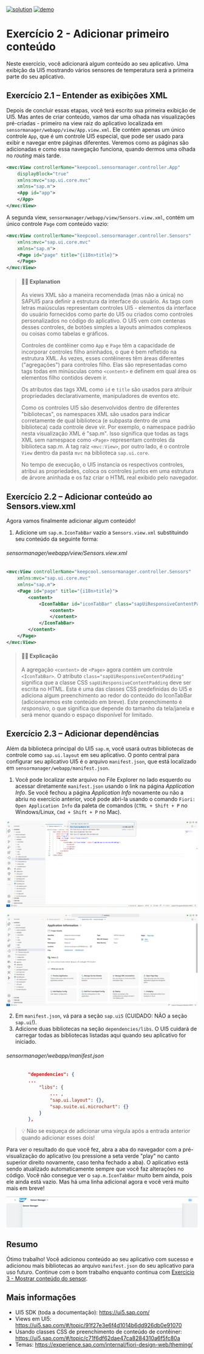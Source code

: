 [![solution](https://flat.badgen.net/badge/solution/available/green?icon=github)](https://github.com/SAP-samples/teched2023-AD265/tree/code/exercises/ex2)
[![demo](https://flat.badgen.net/badge/demo/deployed/blue?icon=github)](https://sap-samples.github.io/teched2023-AD283v/ex2/test/flpSandbox-cdn.html?sap-ui-xx-viewCache=false#keepcoolsensormanager-display)

# Exercício 2 - Adicionar primeiro conteúdo

Neste exercício, você adicionará algum conteúdo ao seu aplicativo. Uma exibição da UI5 mostrando vários sensores de temperatura será a primeira parte do seu aplicativo.

## Exercício 2.1 – Entender as exibições XML

Depois de concluir essas etapas, você terá escrito sua primeira exibição de UI5. Mas antes de criar conteúdo, vamos dar uma olhada nas visualizações pré-criadas - primeiro na view raiz do aplicativo localizada em `sensormanager/webapp/view/App.view.xml`. Ele contém apenas um único controle `App`, que é um controle UI5 especial, que pode ser usado para exibir e navegar entre páginas diferentes. Veremos como as páginas são adicionadas e como essa navegação funciona, quando dermos uma olhada no *routing* mais tarde.

```xml
<mvc:View controllerName="keepcool.sensormanager.controller.App"
    displayBlock="true"
    xmlns:mvc="sap.ui.core.mvc"
    xmlns="sap.m">
    <App id="app">
    </App>
</mvc:View>
```

A segunda view, `sensormanager/webapp/view/Sensors.view.xml`, contém um único controle `Page` com conteúdo vazio:

```xml
<mvc:View controllerName="keepcool.sensormanager.controller.Sensors"
    xmlns:mvc="sap.ui.core.mvc"
    xmlns="sap.m">
    <Page id="page" title="{i18n>title}">
    </Page>
</mvc:View>

```

> #### 🧑‍🎓 Explanation
> As views XML são a maneira recomendada (mas não a única) no SAPUI5 para definir a estrutura da interface do usuário. As tags com letras maiúsculas representam controles UI5 - elementos da interface do usuário fornecidos como parte do UI5 ou criados como controles personalizados no código do aplicativo. O UI5 vem com centenas desses controles, de botões simples a layouts animados complexos ou coisas como tabelas e gráficos.
>
> Controles de contêiner como `App` e `Page` têm a capacidade de incorporar controles filho aninhados, o que é bem refletido na estrutura XML. Às vezes, esses contêineres têm áreas diferentes ("agregações") para controles filho. Elas são representadas como tags todas em minúsculas como `<content>` e definem em qual área os elementos filho contidos devem ir.
>
> Os atributos das tags XML como `id` e `title` são usados ​​para atribuir propriedades declarativamente, manipuladores de eventos etc.
>
> Como os controles UI5 são desenvolvidos dentro de diferentes "bibliotecas", os namespaces XML são usados ​​para indicar corretamente de qual biblioteca (e subpasta dentro de uma biblioteca) cada controle deve vir. Por exemplo, o namespace padrão nesta visualização XML é "sap.m". Isso significa que todas as tags XML sem namespace como `<Page>` representam controles da biblioteca sap.m. A tag raiz `<mvc:View>`, por outro lado, é o controle `View` dentro da pasta `mvc` na biblioteca `sap.ui.core`.
>
> No tempo de execução, o UI5 instancia os respectivos controles, atribui as propriedades, coloca os controles juntos em uma estrutura de árvore aninhada e os faz criar o HTML real exibido pelo navegador.

## Exercício 2.2 – Adicionar conteúdo ao Sensors.view.xml

Agora vamos finalmente adicionar algum conteúdo!

1. Adicione um `sap.m.IconTabBar` vazio a `Sensors.view.xml` substituindo seu conteúdo da seguinte forma:

###### sensormanager/webapp/view/Sensors.view.xml

```xml
<mvc:View controllerName="keepcool.sensormanager.controller.Sensors"
    xmlns:mvc="sap.ui.core.mvc"
    xmlns="sap.m">
    <Page id="page" title="{i18n>title}">
        <content>
            <IconTabBar id="iconTabBar" class="sapUiResponsiveContentPadding">
                <content>
                </content>
            </IconTabBar>
        </content>    
    </Page>
</mvc:View>
```

> #### 🧑‍🎓 Explicação
> A agregação `<content>` de `<Page>` agora contém um controle `<IconTabBar>`. O atributo `class="sapUiResponsiveContentPadding"` significa que a classe CSS `sapUiResponsiveContentPadding` deve ser escrita no HTML. Esta é uma das classes CSS predefinidas do UI5 e adiciona algum preenchimento ao redor do conteúdo do IconTabBar (adicionaremos este conteúdo em breve). Este preenchimento é *responsivo*, o que significa que depende do tamanho da tela/janela e será menor quando o espaço disponível for limitado.


## Exercício 2.3 – Adicionar dependências

Além da biblioteca principal do UI5 `sap.m`, você usará outras bibliotecas de controle como `sap.ui.layout` em seu aplicativo. O ponto central para configurar seu aplicativo UI5 é o arquivo `manifest.json`, que está localizado em `sensormanager/webapp/manifest.json`.

1. Você pode localizar este arquivo no File Explorer no lado esquerdo ou acessar diretamente `manifest.json` usando o link na página *Application Info*. Se você fechou a página *Application Info* novamente ou não a abriu no exercício anterior, você pode abri-la usando o comando `Fiori: Open Application Info` da paleta de comandos (`CTRL + Shift + P` no Windows/Linux, `Cmd + Shift + P` no Mac).

![](images/BTP_02_0010.png)

![](images/BTP_02_0020.png)

2. Em `manifest.json`, vá para a seção `sap.ui5` (CUIDADO: NÃO a seção `sap.ui`!).
3. Adicione duas bibliotecas na seção `dependencies/libs`. O UI5 cuidará de carregar todas as bibliotecas listadas aqui quando seu aplicativo for iniciado.

###### sensormanager/webapp/manifest.json

```json
        "dependencies": {
	    ...
            "libs": {
                ... ,
                "sap.ui.layout": {},
                "sap.suite.ui.microchart": {}
            }
        },
```
>💡 Não se esqueça de adicionar uma vírgula após a entrada anterior quando adicionar esses dois!



Para ver o resultado do que você fez, abra a aba do navegador com a pré-visualização do aplicativo (ou pressione a seta verde "play" no canto superior direito novamente, caso tenha fechado a aba). O aplicativo está sendo atualizado automaticamente sempre que você faz alterações no código. Você não consegue ver o `sap.m.IconTabBar` muito bem ainda, pois ele ainda está vazio. Mas há uma linha adicional agora e você verá muito mais em breve!

![](images/BTP_02_0030.png)

## Resumo

Ótimo trabalho! Você adicionou conteúdo ao seu aplicativo com sucesso e adicionou mais bibliotecas ao arquivo `manifest.json` do seu aplicativo para uso futuro. Continue com o bom trabalho enquanto continua com [Exercício 3 - Mostrar conteúdo do sensor](../ex3/README.md).


## Mais informações

* UI5 SDK (toda a documentação): https://ui5.sap.com/
* Views em UI5: https://ui5.sap.com/#/topic/91f27e3e6f4d1014b6dd926db0e91070
* Usando classes CSS de preenchimento de conteúdo de contêiner: https://ui5.sap.com/#/topic/c71f6df62dae47ca8284310a6f5fc80a
* Temas: https://experience.sap.com/internal/fiori-design-web/theming/
